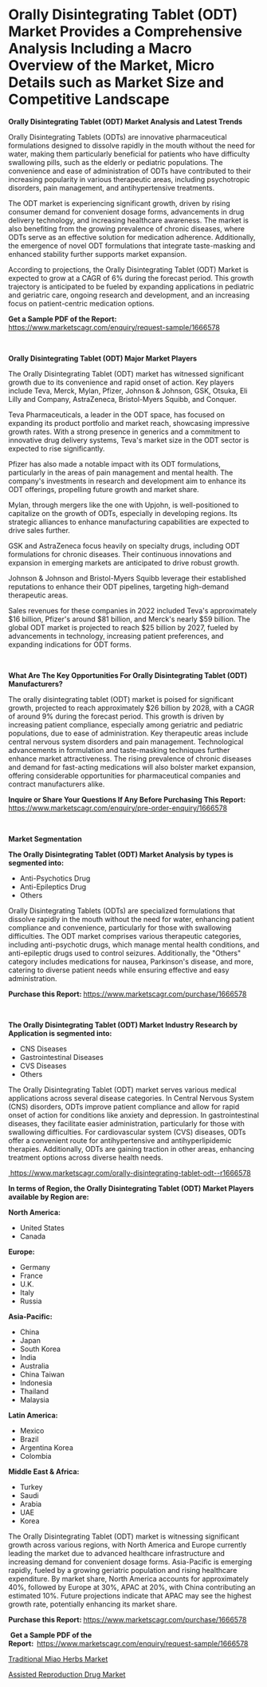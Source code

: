 <p><h1>Orally Disintegrating Tablet (ODT) Market Provides a Comprehensive Analysis Including a Macro Overview of the Market, Micro Details such as Market Size and Competitive Landscape</h1></p><p><strong>Orally Disintegrating Tablet (ODT) Market Analysis and Latest Trends</strong></p>
<p><p>Orally Disintegrating Tablets (ODTs) are innovative pharmaceutical formulations designed to dissolve rapidly in the mouth without the need for water, making them particularly beneficial for patients who have difficulty swallowing pills, such as the elderly or pediatric populations. The convenience and ease of administration of ODTs have contributed to their increasing popularity in various therapeutic areas, including psychotropic disorders, pain management, and antihypertensive treatments.</p><p>The ODT market is experiencing significant growth, driven by rising consumer demand for convenient dosage forms, advancements in drug delivery technology, and increasing healthcare awareness. The market is also benefiting from the growing prevalence of chronic diseases, where ODTs serve as an effective solution for medication adherence. Additionally, the emergence of novel ODT formulations that integrate taste-masking and enhanced stability further supports market expansion.</p><p>According to projections, the Orally Disintegrating Tablet (ODT) Market is expected to grow at a CAGR of 6% during the forecast period. This growth trajectory is anticipated to be fueled by expanding applications in pediatric and geriatric care, ongoing research and development, and an increasing focus on patient-centric medication options.</p></p>
<p><strong>Get a Sample PDF of the Report:&nbsp;</strong> <a href="https://www.marketscagr.com/enquiry/request-sample/1666578?utm_campaign=1126&utm_medium=2&utm_source=Github&utm_content=ia&utm_term=09032025&utm_id=orally-disintegrating-tablet-odt">https://www.marketscagr.com/enquiry/request-sample/1666578</a></p>
<p>&nbsp;</p>
<p><strong>Orally Disintegrating Tablet (ODT) Major Market Players</strong></p>
<p><p>The Orally Disintegrating Tablet (ODT) market has witnessed significant growth due to its convenience and rapid onset of action. Key players include Teva, Merck, Mylan, Pfizer, Johnson & Johnson, GSK, Otsuka, Eli Lilly and Company, AstraZeneca, Bristol-Myers Squibb, and Conquer.</p><p>Teva Pharmaceuticals, a leader in the ODT space, has focused on expanding its product portfolio and market reach, showcasing impressive growth rates. With a strong presence in generics and a commitment to innovative drug delivery systems, Teva's market size in the ODT sector is expected to rise significantly.</p><p>Pfizer has also made a notable impact with its ODT formulations, particularly in the areas of pain management and mental health. The company's investments in research and development aim to enhance its ODT offerings, propelling future growth and market share.</p><p>Mylan, through mergers like the one with Upjohn, is well-positioned to capitalize on the growth of ODTs, especially in developing regions. Its strategic alliances to enhance manufacturing capabilities are expected to drive sales further.</p><p>GSK and AstraZeneca focus heavily on specialty drugs, including ODT formulations for chronic diseases. Their continuous innovations and expansion in emerging markets are anticipated to drive robust growth.</p><p>Johnson & Johnson and Bristol-Myers Squibb leverage their established reputations to enhance their ODT pipelines, targeting high-demand therapeutic areas.</p><p>Sales revenues for these companies in 2022 included Teva's approximately $16 billion, Pfizer's around $81 billion, and Merck's nearly $59 billion. The global ODT market is projected to reach $25 billion by 2027, fueled by advancements in technology, increasing patient preferences, and expanding indications for ODT forms.</p></p>
<p>&nbsp;</p>
<p><strong>What Are The Key Opportunities For Orally Disintegrating Tablet (ODT) Manufacturers?</strong></p>
<p><p>The orally disintegrating tablet (ODT) market is poised for significant growth, projected to reach approximately $26 billion by 2028, with a CAGR of around 9% during the forecast period. This growth is driven by increasing patient compliance, especially among geriatric and pediatric populations, due to ease of administration. Key therapeutic areas include central nervous system disorders and pain management. Technological advancements in formulation and taste-masking techniques further enhance market attractiveness. The rising prevalence of chronic diseases and demand for fast-acting medications will also bolster market expansion, offering considerable opportunities for pharmaceutical companies and contract manufacturers alike.</p></p>
<p><strong>Inquire or Share Your Questions If Any Before Purchasing This Report:</strong> <a href="https://www.marketscagr.com/enquiry/pre-order-enquiry/1666578?utm_campaign=1126&utm_medium=2&utm_source=Github&utm_content=ia&utm_term=09032025&utm_id=orally-disintegrating-tablet-odt">https://www.marketscagr.com/enquiry/pre-order-enquiry/1666578</a></p>
<p>&nbsp;</p>
<p><strong>Market Segmentation</strong></p>
<p><strong>The Orally Disintegrating Tablet (ODT) Market Analysis by types is segmented into:</strong></p>
<p><ul><li>Anti-Psychotics Drug</li><li>Anti-Epileptics Drug</li><li>Others</li></ul></p>
<p><p>Orally Disintegrating Tablets (ODTs) are specialized formulations that dissolve rapidly in the mouth without the need for water, enhancing patient compliance and convenience, particularly for those with swallowing difficulties. The ODT market comprises various therapeutic categories, including anti-psychotic drugs, which manage mental health conditions, and anti-epileptic drugs used to control seizures. Additionally, the "Others" category includes medications for nausea, Parkinson's disease, and more, catering to diverse patient needs while ensuring effective and easy administration.</p></p>
<p><strong>Purchase this Report:&nbsp;</strong><a href="https://www.marketscagr.com/purchase/1666578?utm_campaign=1126&utm_medium=2&utm_source=Github&utm_content=ia&utm_term=09032025&utm_id=orally-disintegrating-tablet-odt">https://www.marketscagr.com/purchase/1666578</a></p>
<p>&nbsp;</p>
<p><strong>The Orally Disintegrating Tablet (ODT) Market Industry Research by Application is segmented into:</strong></p>
<p><ul><li>CNS Diseases</li><li>Gastrointestinal Diseases</li><li>CVS Diseases</li><li>Others</li></ul></p>
<p><p>The Orally Disintegrating Tablet (ODT) market serves various medical applications across several disease categories. In Central Nervous System (CNS) disorders, ODTs improve patient compliance and allow for rapid onset of action for conditions like anxiety and depression. In gastrointestinal diseases, they facilitate easier administration, particularly for those with swallowing difficulties. For cardiovascular system (CVS) diseases, ODTs offer a convenient route for antihypertensive and antihyperlipidemic therapies. Additionally, ODTs are gaining traction in other areas, enhancing treatment options across diverse health needs.</p></p>
<p><a href="https://www.marketscagr.com/orally-disintegrating-tablet-odt--r1666578?utm_campaign=1126&utm_medium=2&utm_source=Github&utm_content=ia&utm_term=09032025&utm_id=orally-disintegrating-tablet-odt">&nbsp;https://www.marketscagr.com/orally-disintegrating-tablet-odt--r1666578</a></p>
<p><strong>In terms of Region, the Orally Disintegrating Tablet (ODT) Market Players available by Region are:</strong></p>
<p>
    <p> <strong> North America: </strong>
        <ul>
            <li>United States</li>
            <li>Canada</li>
        </ul>
        </p> 
    <p> <strong> Europe: </strong>
        <ul>
            <li>Germany</li>
            <li>France</li>
            <li>U.K.</li>
            <li>Italy</li>
            <li>Russia</li>
        </ul>
        </p> 
    <p> <strong> Asia-Pacific: </strong>
        <ul>
            <li>China</li>
            <li>Japan</li>
            <li>South Korea</li>
            <li>India</li>
            <li>Australia</li>
            <li>China Taiwan</li>
            <li>Indonesia</li>
            <li>Thailand</li>
            <li>Malaysia</li>
        </ul>
        </p> 
    <p> <strong> Latin America: </strong>
        <ul>
            <li>Mexico</li>
            <li>Brazil</li>
            <li>Argentina Korea</li>
            <li>Colombia</li>
        </ul>
        </p> 
    <p> <strong> Middle East & Africa: </strong>
        <ul>
            <li>Turkey</li>
            <li>Saudi</li>
            <li>Arabia</li>
            <li>UAE</li>
            <li>Korea</li>
        </ul>
    </p>
    </p>
<p><p>The Orally Disintegrating Tablet (ODT) market is witnessing significant growth across various regions, with North America and Europe currently leading the market due to advanced healthcare infrastructure and increasing demand for convenient dosage forms. Asia-Pacific is emerging rapidly, fueled by a growing geriatric population and rising healthcare expenditure. By market share, North America accounts for approximately 40%, followed by Europe at 30%, APAC at 20%, with China contributing an estimated 10%. Future projections indicate that APAC may see the highest growth rate, potentially enhancing its market share.</p></p>
<p><strong>Purchase this Report: </strong><a href="https://www.marketscagr.com/purchase/1666578?utm_campaign=1126&utm_medium=2&utm_source=Github&utm_content=ia&utm_term=09032025&utm_id=orally-disintegrating-tablet-odt">https://www.marketscagr.com/purchase/1666578</a></p>
<p>&nbsp;<strong>Get a Sample PDF of the Report:&nbsp;&nbsp;</strong><a href="https://www.marketscagr.com/enquiry/request-sample/1666578?utm_campaign=1126&utm_medium=2&utm_source=Github&utm_content=ia&utm_term=09032025&utm_id=orally-disintegrating-tablet-odt">https://www.marketscagr.com/enquiry/request-sample/1666578</a></p>
<p><strong></strong></p>
<p><p><a href="https://github.com/atawanyeze/Market-Research-Report-List-1/blob/main/traditional-miao-herbs-market.md?utm_campaign=1126&utm_medium=2&utm_source=Github&utm_content=ia&utm_term=09032025&utm_id=orally-disintegrating-tablet-odt">Traditional Miao Herbs Market</a></p><p><a href="https://github.com/gdfhhhj/Market-Research-Report-List-7/blob/main/assisted-reproduction-drug-market.md?utm_campaign=1126&utm_medium=2&utm_source=Github&utm_content=ia&utm_term=09032025&utm_id=orally-disintegrating-tablet-odt">Assisted Reproduction Drug Market</a></p></p>